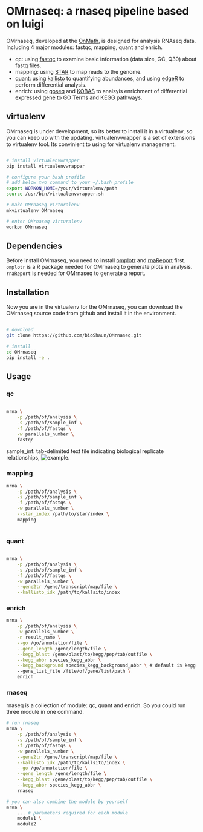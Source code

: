 # OMrnaseq: a rnaseq pipeline based on luigi

OMrnaseq, developed at the [OnMath](http://www.onmath.cn/), is designed for analysis RNAseq data. Including 4 major modules: fastqc, mapping, quant and enrich.
- qc: using [fastqc](https://www.bioinformatics.babraham.ac.uk/projects/fastqc/) to examine basic information (data size, GC, Q30) about fastq files.
- mapping: using [STAR](https://github.com/alexdobin/STAR) to map reads to the genome.
- quant: using [kallisto](https://pachterlab.github.io/kallisto/) to quantifying abundances, and using [edgeR](https://bioconductor.org/packages/release/bioc/html/edgeR.html) to perform differential analysis.
- enrich: using [goseq](https://bioconductor.org/packages/release/bioc/html/goseq.html) and [KOBAS](http://kobas.cbi.pku.edu.cn/) to analsyis enrichment of differential expressed gene to GO Terms and KEGG pathways.


## virtualenv

OMrnaseq is under development, so its better to install it in a virtualenv, so you can keep up with the updating.
virtualenvwrapper is a set of extensions to virtualenv tool. Its convinient to using for virtualenv management.

```bash

# install virtualenvwrapper
pip install virtualenvwrapper

# configure your bash profile
# add below two command to your ~/.bash_profile
export WORKON_HOME=/your/virturalenv/path
source /usr/bin/virtualenvwrapper.sh

# make OMrnaseq virturalenv
mkvirtualenv OMrnaseq

# enter OMrnaseq virturalenv
workon OMrnaseq

```

## Dependencies

Before install OMrnaseq, you need to install [omplotr](https://github.com/bioShaun/omplotr) and [rnaReport](https://github.com/bioShaun/rnaReport) first.
`omplotr` is a R package needed for OMrnaseq to generate plots in analysis. `rnaReport` is needed for OMrnaseq to generate a report.


## Installation

Now you are in the virtualenv for the OMrnaseq, you can download the OMrnaseq source code from github and install it in the environment.

```bash

# download
git clone https://github.com/bioShaun/OMrnaseq.git

# install
cd OMrnaseq
pip install -e .

```

## Usage


### qc

```bash

mrna \
    -p /path/of/analysis \
    -s /path/of/sample_inf \
	-f /path/of/fastqs \
	-w parallels_number \
	fastqc

```

sample_inf: tab-delimited text file indicating biological replicate relationships, ![example](example/example.sample_inf).


### mapping

```bash
mrna \
	-p /path/of/analysis \
	-s /path/of/sample_inf \
	-f /path/of/fastqs \
	-w parallels_number \
	--star_index /path/to/star/index \
	mapping
	
```

### quant

```bash

mrna \
	-p /path/of/analysis \
	-s /path/of/sample_inf \
	-f /path/of/fastqs \
	-w parallels_number \
	--gene2tr /gene/transcript/map/file \
	--kallisto_idx /path/to/kallsito/index 

```

### enrich

```bash
mrna \
	-p /path/of/analysis \
	-w parallels_number \
	-n result_name \
	--go /go/annotation/file \
	--gene_length /gene/length/file \
	--kegg_blast /gene/blast/to/kegg/pep/tab/outfile \
	--kegg_abbr species_kegg_abbr \
	--kegg_background species_kegg_background_abbr \ # default is kegg abbr
	--gene_list_file /file/of/gene/list/path \
	enrich
```

### rnaseq

rnaseq is a collection of module: qc, quant and enrich. So you could run three module in one command.

```bash
# run rnaseq
mrna \
    -p /path/of/analysis \
    -s /path/of/sample_inf \
	-f /path/of/fastqs \
	-w parallels_number \
	--gene2tr /gene/transcript/map/file \
	--kallisto_idx /path/to/kallsito/index \
	--go /go/annotation/file \
	--gene_length /gene/length/file \
	--kegg_blast /gene/blast/to/kegg/pep/tab/outfile \
	--kegg_abbr species_kegg_abbr \
	rnaseq

# you can also combine the module by yourself
mrna \
	... # parameters required for each module
	module1 \
	module2

```
